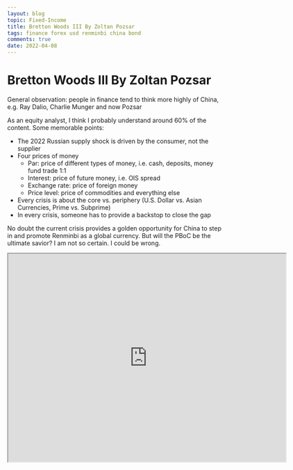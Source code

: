 ```yaml
---
layout: blog
topic: Fixed-Income
title: Bretton Woods III By Zoltan Pozsar
tags: finance forex usd renminbi china bond
comments: true
date: 2022-04-08
---
```


# Bretton Woods III By Zoltan Pozsar

General observation: people in finance tend to think more highly of China, e.g. Ray Dalio, Charlie Munger and now Pozsar

As an equity analyst, I think I probably understand around 60% of the content. Some memorable points:

- The 2022 Russian supply shock is driven by the consumer, not the supplier
- Four prices of money
  - Par: price of different types of money, i.e. cash, deposits, money fund trade 1:1
  - Interest: price of future money, i.e. OIS spread
  - Exchange rate: price of foreign money
  - Price level: price of commodities and everything else
- Every crisis is about the core vs. periphery (U.S. Dollar vs. Asian Currencies, Prime vs. Subprime)
- In every crisis, someone has to provide a backstop to close the gap

No doubt the current crisis provides a golden opportunity for China to step in and promote Renminbi as a global currency. But will the PBoC be the ultimate savior? I am not so certain. I could be wrong.

<iframe src="https://drive.google.com/file/d/1zE9om9vAPRmzEXXDYHvh3kCR4alT6nK9/preview" width="640" height="480" allow="autoplay"></iframe>
